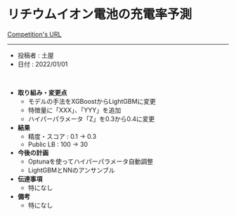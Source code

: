<!-- 以下のフォーマットに沿って取り組んだことと結果をまとめていこう -->

# リチウムイオン電池の充電率予測
[Competition's URL](https://www.nishika.com/competitions/16/summary)

<!-- ここから -->
-------------------------------------------------------------------------------------------------
- 投稿者 : 土屋
- 日付 : 2022/01/01
<br>

- **取り組み・変更点**
    - モデルの手法をXGBoostからLightGBMに変更
    - 特徴量に「XXX」、「YYY」を追加
    - ハイパーパラメータ「Z」を0.3から0.4に変更
- **結果**
    - 精度・スコア : 0.1 -> 0.3
    - Public LB : 100 -> 30
- **今後の計画**
    - Optunaを使ってハイパーパラメータ自動調整
    - LightGBMとNNのアンサンブル
- **伝達事項**
    - 特になし
- **備考**
    - 特になし
<!-- ここまで -->

